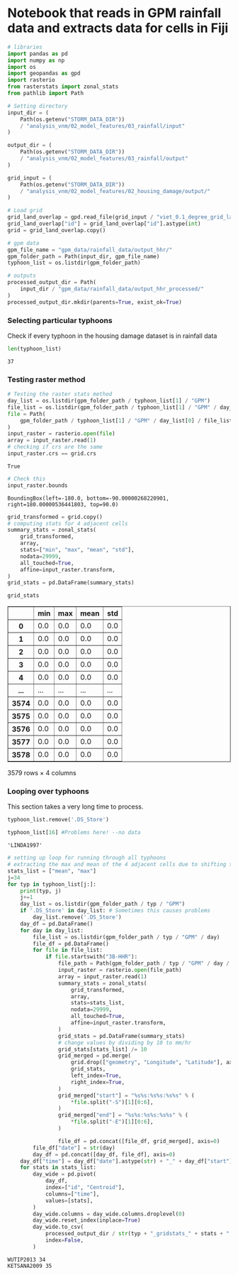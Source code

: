 # Notebook that reads in GPM rainfall data and extracts data for cells in Fiji


```python
# libraries
import pandas as pd
import numpy as np
import os
import geopandas as gpd
import rasterio
from rasterstats import zonal_stats
from pathlib import Path
```


```python
# Setting directory
input_dir = (
    Path(os.getenv("STORM_DATA_DIR"))
    / "analysis_vnm/02_model_features/03_rainfall/input"
)

output_dir = (
    Path(os.getenv("STORM_DATA_DIR"))
    / "analysis_vnm/02_model_features/03_rainfall/output"
)

grid_input = (
    Path(os.getenv("STORM_DATA_DIR"))
    / "analysis_vnm/02_model_features/02_housing_damage/output/"
)

# Load grid
grid_land_overlap = gpd.read_file(grid_input / "viet_0.1_degree_grid_land_overlap_new.gpkg")
grid_land_overlap["id"] = grid_land_overlap["id"].astype(int)
grid = grid_land_overlap.copy()

# gpm data
gpm_file_name = "gpm_data/rainfall_data/output_hhr/"
gpm_folder_path = Path(input_dir, gpm_file_name)
typhoon_list = os.listdir(gpm_folder_path)

# outputs
processed_output_dir = Path(
    input_dir / "gpm_data/rainfall_data/output_hhr_processed/"
)
processed_output_dir.mkdir(parents=True, exist_ok=True)

```

### Selecting particular typhoons

Check if every typhoon in the housing damage dataset is in rainfall data


```python
len(typhoon_list)
```




    37



### Testing raster method


```python
# Testing the raster stats method
day_list = os.listdir(gpm_folder_path / typhoon_list[1] / "GPM")
file_list = os.listdir(gpm_folder_path / typhoon_list[1] / "GPM" / day_list[0])
file = Path(
    gpm_folder_path / typhoon_list[1] / "GPM" / day_list[0] / file_list[0]
)
input_raster = rasterio.open(file)
array = input_raster.read(1)
# checking if crs are the same
input_raster.crs == grid.crs
```




    True




```python
# Check this
input_raster.bounds
```




    BoundingBox(left=-180.0, bottom=-90.00000268220901, right=180.00000536441803, top=90.0)




```python
grid_transformed = grid.copy()
# computing stats for 4 adjacent cells
summary_stats = zonal_stats(
    grid_transformed,
    array,
    stats=["min", "max", "mean", "std"],
    nodata=29999,
    all_touched=True,
    affine=input_raster.transform,
)
grid_stats = pd.DataFrame(summary_stats)

grid_stats
```




<div>
<style scoped>
    .dataframe tbody tr th:only-of-type {
        vertical-align: middle;
    }

    .dataframe tbody tr th {
        vertical-align: top;
    }

    .dataframe thead th {
        text-align: right;
    }
</style>
<table border="1" class="dataframe">
  <thead>
    <tr style="text-align: right;">
      <th></th>
      <th>min</th>
      <th>max</th>
      <th>mean</th>
      <th>std</th>
    </tr>
  </thead>
  <tbody>
    <tr>
      <th>0</th>
      <td>0.0</td>
      <td>0.0</td>
      <td>0.0</td>
      <td>0.0</td>
    </tr>
    <tr>
      <th>1</th>
      <td>0.0</td>
      <td>0.0</td>
      <td>0.0</td>
      <td>0.0</td>
    </tr>
    <tr>
      <th>2</th>
      <td>0.0</td>
      <td>0.0</td>
      <td>0.0</td>
      <td>0.0</td>
    </tr>
    <tr>
      <th>3</th>
      <td>0.0</td>
      <td>0.0</td>
      <td>0.0</td>
      <td>0.0</td>
    </tr>
    <tr>
      <th>4</th>
      <td>0.0</td>
      <td>0.0</td>
      <td>0.0</td>
      <td>0.0</td>
    </tr>
    <tr>
      <th>...</th>
      <td>...</td>
      <td>...</td>
      <td>...</td>
      <td>...</td>
    </tr>
    <tr>
      <th>3574</th>
      <td>0.0</td>
      <td>0.0</td>
      <td>0.0</td>
      <td>0.0</td>
    </tr>
    <tr>
      <th>3575</th>
      <td>0.0</td>
      <td>0.0</td>
      <td>0.0</td>
      <td>0.0</td>
    </tr>
    <tr>
      <th>3576</th>
      <td>0.0</td>
      <td>0.0</td>
      <td>0.0</td>
      <td>0.0</td>
    </tr>
    <tr>
      <th>3577</th>
      <td>0.0</td>
      <td>0.0</td>
      <td>0.0</td>
      <td>0.0</td>
    </tr>
    <tr>
      <th>3578</th>
      <td>0.0</td>
      <td>0.0</td>
      <td>0.0</td>
      <td>0.0</td>
    </tr>
  </tbody>
</table>
<p>3579 rows × 4 columns</p>
</div>



### Looping over typhoons

This section takes a very long time to process.


```python
typhoon_list.remove('.DS_Store')
```


```python
typhoon_list[16] #Problems here! --no data
```




    'LINDA1997'




```python
# setting up loop for running through all typhoons
# extracting the max and mean of the 4 adjacent cells due to shifting to grids
stats_list = ["mean", "max"]
j=34
for typ in typhoon_list[j:]:
    print(typ, j)
    j+=1
    day_list = os.listdir(gpm_folder_path / typ / "GPM")
    if '.DS_Store' in day_list: # Sometimes this causes problems
        day_list.remove('.DS_Store')
    day_df = pd.DataFrame()
    for day in day_list:
        file_list = os.listdir(gpm_folder_path / typ / "GPM" / day)
        file_df = pd.DataFrame()
        for file in file_list:
            if file.startswith("3B-HHR"):
                file_path = Path(gpm_folder_path / typ / "GPM" / day / file)
                input_raster = rasterio.open(file_path)
                array = input_raster.read(1)
                summary_stats = zonal_stats(
                    grid_transformed,
                    array,
                    stats=stats_list,
                    nodata=29999,
                    all_touched=True,
                    affine=input_raster.transform,
                )
                grid_stats = pd.DataFrame(summary_stats)
                # change values by dividing by 10 to mm/hr
                grid_stats[stats_list] /= 10
                grid_merged = pd.merge(
                    grid.drop(["geometry", "Longitude", "Latitude"], axis=1),
                    grid_stats,
                    left_index=True,
                    right_index=True,
                )
                grid_merged["start"] = "%s%s:%s%s:%s%s" % (
                    *file.split("-S")[1][0:6],
                )
                grid_merged["end"] = "%s%s:%s%s:%s%s" % (
                    *file.split("-E")[1][0:6],
                )

                file_df = pd.concat([file_df, grid_merged], axis=0)
        file_df["date"] = str(day)
        day_df = pd.concat([day_df, file_df], axis=0)
    day_df["time"] = day_df["date"].astype(str) + "_" + day_df["start"]
    for stats in stats_list:
        day_wide = pd.pivot(
            day_df,
            index=["id", "Centroid"],
            columns=["time"],
            values=[stats],
        )
        day_wide.columns = day_wide.columns.droplevel(0)
        day_wide.reset_index(inplace=True)
        day_wide.to_csv(
            processed_output_dir / str(typ + "_gridstats_" + stats + ".csv"),
            index=False,
        )
```

    WUTIP2013 34
    KETSANA2009 35
